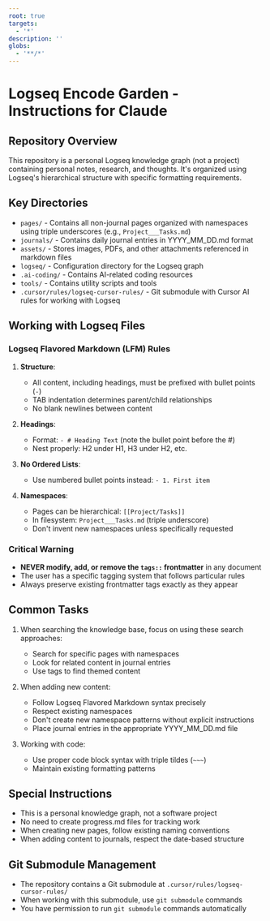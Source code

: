 ```yaml
---
root: true
targets:
  - '*'
description: ''
globs:
  - '**/*'
---
```

# Logseq Encode Garden - Instructions for Claude

## Repository Overview
This repository is a personal Logseq knowledge graph (not a project) containing personal notes, research, and thoughts. It's organized using Logseq's hierarchical structure with specific formatting requirements.

## Key Directories
- `pages/` - Contains all non-journal pages organized with namespaces using triple underscores (e.g., `Project___Tasks.md`)
- `journals/` - Contains daily journal entries in YYYY_MM_DD.md format
- `assets/` - Stores images, PDFs, and other attachments referenced in markdown files
- `logseq/` - Configuration directory for the Logseq graph
- `.ai-coding/` - Contains AI-related coding resources
- `tools/` - Contains utility scripts and tools
- `.cursor/rules/logseq-cursor-rules/` - Git submodule with Cursor AI rules for working with Logseq

## Working with Logseq Files

### Logseq Flavored Markdown (LFM) Rules
1. **Structure**: 
   - All content, including headings, must be prefixed with bullet points (`-`)
   - TAB indentation determines parent/child relationships
   - No blank newlines between content

2. **Headings**:
   - Format: `- # Heading Text` (note the bullet point before the #)
   - Nest properly: H2 under H1, H3 under H2, etc.

3. **No Ordered Lists**:
   - Use numbered bullet points instead: `- 1. First item`

4. **Namespaces**:
   - Pages can be hierarchical: `[[Project/Tasks]]`
   - In filesystem: `Project___Tasks.md` (triple underscore)
   - Don't invent new namespaces unless specifically requested

### Critical Warning
- **NEVER modify, add, or remove the `tags::` frontmatter** in any document
- The user has a specific tagging system that follows particular rules
- Always preserve existing frontmatter tags exactly as they appear

## Common Tasks
1. When searching the knowledge base, focus on using these search approaches:
   - Search for specific pages with namespaces
   - Look for related content in journal entries
   - Use tags to find themed content

2. When adding new content:
   - Follow Logseq Flavored Markdown syntax precisely
   - Respect existing namespaces
   - Don't create new namespace patterns without explicit instructions
   - Place journal entries in the appropriate YYYY_MM_DD.md file

3. Working with code:
   - Use proper code block syntax with triple tildes (`~~~`)
   - Maintain existing formatting patterns

## Special Instructions
- This is a personal knowledge graph, not a software project
- No need to create progress.md files for tracking work
- When creating new pages, follow existing naming conventions
- When adding content to journals, respect the date-based structure

## Git Submodule Management
- The repository contains a Git submodule at `.cursor/rules/logseq-cursor-rules/`
- When working with this submodule, use `git submodule` commands
- You have permission to run `git submodule` commands automatically

